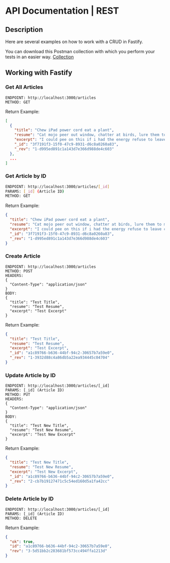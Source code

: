 # API Documentation | REST

## Description

Here are several examples on how to work with a CRUD in Fastify.

You can download this Postman collection with which you perform your tests in an easier way. [Collection](docs/api/postman-collection-rest.json)

## Working with Fastify

### Get All Articles

```any
ENDPOINT: http://localhost:3000/articles
METHOD: GET
```
Return Example:
```json
[
  {
    "title": "Chew iPad power cord eat a plant",
    "resume": "Cat mojo peer out window, chatter at birds, lure them to mouth.",
    "excerpt": "I could pee on this if i had the energy refuse to leave cardboard box but fat baby cat best buddy little guy throwup on your pillow, and hiiiiiiiiii feed me now cat walks in keyboard . Bite off human´s toes i heard this rumor where the humans are our owners, pfft, what do they know?!",
    "_id": "3f7191f3-15f0-47c9-8931-d6c8a0260a83",
    "_rev": "1-d995ed891c1a143d7e366d988de4c603"
  },
  ...
]
```

### Get Article by ID
```bash
ENDPOINT: http://localhost:3000/articles/[_id]
PARAMS: [_id] (Article ID)
METHOD: GET
```
Return Example:
```json
{
  "title": "Chew iPad power cord eat a plant",
  "resume": "Cat mojo peer out window, chatter at birds, lure them to mouth.",
  "excerpt": "I could pee on this if i had the energy refuse to leave cardboard box but fat baby cat best buddy little guy throwup on your pillow, and hiiiiiiiiii feed me now cat walks in keyboard . Bite off human´s toes i heard this rumor where the humans are our owners, pfft, what do they know?!",
  "_id": "3f7191f3-15f0-47c9-8931-d6c8a0260a83",
  "_rev": "1-d995ed891c1a143d7e366d988de4c603"
}
```

### Create Article
```any
ENDPOINT: http://localhost:3000/articles
METHOD: POST
HEADERS: 
{
  "Content-Type": "application/json" 
}
BODY: 
{
  "title": "Test Title",
  "resume": "Test Resume",
  "excerpt": "Test Excerpt"
}
```
Return Example:
```json
{
  "title": "Test Title",
  "resume": "Test Resume",
  "excerpt": "Test Excerpt",
  "_id": "a1c89766-b636-44bf-94c2-30657b7a59e0",
  "_rev": "1-3932d88c4a86db5a22ea934445c04704"
}
```

### Update Article by ID
```any
ENDPOINT: http://localhost:3000/articles/[_id]
PARAMS: [_id] (Article ID)
METHOD: PUT
HEADERS: 
{
  "Content-Type": "application/json" 
}
BODY: 
{
  "title": "Test New Title",
  "resume": "Test New Resume",
  "excerpt": "Test New Excerpt"
}
```
Return Example:
```json
{
  "title": "Test New Title",
  "resume": "Test New Resume",
  "excerpt": "Test New Excerpt",
  "_id": "a1c89766-b636-44bf-94c2-30657b7a59e0",
  "_rev": "2-cb7b19127471c5c54ed160d5a1fa42cc"
}
```

### Delete Article by ID
```any
ENDPOINT: http://localhost:3000/articles/[_id]
PARAMS: [_id] (Article ID)
METHOD: DELETE
```
Return Example:
```json
{
  "ok": true,
  "id": "a1c89766-b636-44bf-94c2-30657b7a59e0",
  "rev": "3-5d51bb2c283681bf573cc494ffa1213d"
}
```